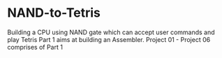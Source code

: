 # NAND-to-Tetris
Building a CPU using NAND gate which can accept user commands and play Tetris
Part 1 aims at building an Assembler. Project 01 - Project 06 comprises of Part 1 
